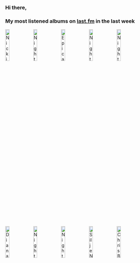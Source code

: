 ### Hi there, 

### My most listened albums on [last.fm](https://www.last.fm/user/jfdesignnet) in the last week

[<img src='https://lastfm.freetls.fastly.net/i/u/300x300/dc4c07fa18054adbca0869f5d6414a50.jpg' width='16%' height='16%' alt='Nicki Parrott - Winter Wonderland'>](https://www.last.fm/music/nicki%2bparrott/winter%2bwonderland)&nbsp;
[<img src='https://lastfm.freetls.fastly.net/i/u/300x300/11590b7e0b2b1cf780334cfb6f2682af.png' width='16%' height='16%' alt='Nightwish - Yesterwynde'>](https://www.last.fm/music/nightwish/yesterwynde)&nbsp;
[<img src='https://lastfm.freetls.fastly.net/i/u/300x300/2d3a1f3018a74acdca1341a9903c4007.png' width='16%' height='16%' alt='Epica - The Phantom Agony (Expanded Edition)'>](https://www.last.fm/music/epica/the%2bphantom%2bagony%2b%2528expanded%2bedition%2529)&nbsp;
[<img src='https://lastfm.freetls.fastly.net/i/u/300x300/49035cb6be46c336ca2c301ea07903a7.png' width='16%' height='16%' alt='Nightwish - Decades'>](https://www.last.fm/music/nightwish/decades)&nbsp;
[<img src='https://lastfm.freetls.fastly.net/i/u/300x300/d55f0b4a7aa04d457b479c440a164d25.jpg' width='16%' height='16%' alt='Nightwish - Once'>](https://www.last.fm/music/nightwish/once)&nbsp;
<br>
[<img src='https://lastfm.freetls.fastly.net/i/u/300x300/3df1426bad064fb8a92916f499377c9f.png' width='16%' height='16%' alt='Diana Krall - Christmas Songs'>](https://www.last.fm/music/diana%2bkrall/christmas%2bsongs)&nbsp;
[<img src='https://lastfm.freetls.fastly.net/i/u/300x300/43a71f7a691af2e0652f720fce8862d3.jpg' width='16%' height='16%' alt='Nightwish - Dark Passion Play (Special Deluxe Edition)'>](https://www.last.fm/music/nightwish/dark%2bpassion%2bplay%2b%2528special%2bdeluxe%2bedition%2529)&nbsp;
[<img src='https://lastfm.freetls.fastly.net/i/u/300x300/84d08ba97fe44de6cd24cb7c0826fc1d.png' width='16%' height='16%' alt='Nightwish - Highest Hopes-The Best Of Nightwish'>](https://www.last.fm/music/nightwish/highest%2bhopes-the%2bbest%2bof%2bnightwish)&nbsp;
[<img src='https://lastfm.freetls.fastly.net/i/u/300x300/5be7d4a2bbaa27ac8c0e22837de9c212.jpg' width='16%' height='16%' alt='Silje Nergaard - If I Could Wrap up a Kiss - Siljes Christmas (Bonus Track Version)'>](https://www.last.fm/music/silje%2bnergaard/if%2bi%2bcould%2bwrap%2bup%2ba%2bkiss%2b-%2bsilje%2527s%2bchristmas%2b%2528bonus%2btrack%2bversion%2529)&nbsp;
[<img src='https://lastfm.freetls.fastly.net/i/u/300x300/74592d5184a84a9bca16f9ae233805c6.jpg' width='16%' height='16%' alt='Chris Botti - When I Fall In Love'>](https://www.last.fm/music/chris%2bbotti/when%2bi%2bfall%2bin%2blove)&nbsp;
<br>
